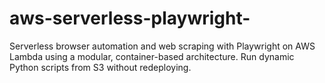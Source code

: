 # aws-serverless-playwright-
Serverless browser automation and web scraping with Playwright on AWS Lambda using a modular, container-based architecture. Run dynamic Python scripts from S3 without redeploying.

